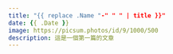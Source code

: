 ```yaml
---
title: "{{ replace .Name "-" " " | title }}"
date: {{ .Date }}
image: https://picsum.photos/id/9/1000/500
description: 這是一個第一篇的文章
---
```



